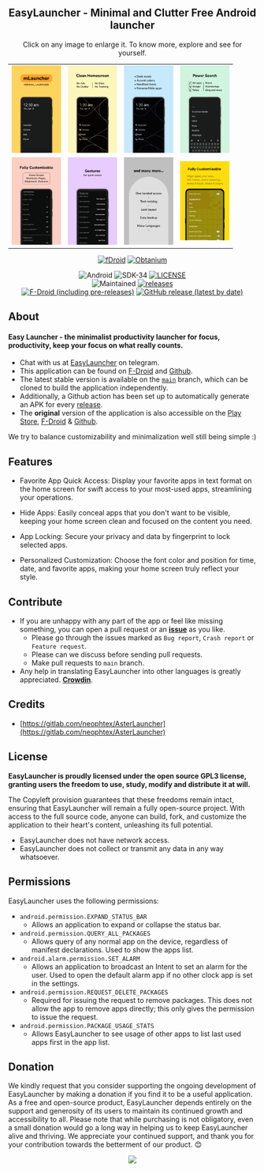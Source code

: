 <div align='center'>
	<h2>EasyLauncher - Minimal and Clutter Free Android launcher</h2>
    <table align='center'>
        Click on any image to enlarge it. To know more, explore and see for yourself.
        <tr>
            <td><img src='fastlane/metadata/android/en-US/images/phoneScreenshots/0.png' width='100' alt=""></td>
            <td><img src='fastlane/metadata/android/en-US/images/phoneScreenshots/1.png' width='100' alt=""></td>
            <td><img src='fastlane/metadata/android/en-US/images/phoneScreenshots/2.png' width='100' alt=""></td>
            <td><img src='fastlane/metadata/android/en-US/images/phoneScreenshots/3.png' width='100' alt=""></td>
        </tr>
	<tr>
            <td><img src='fastlane/metadata/android/en-US/images/phoneScreenshots/4.png' width='100' alt=""></td>
            <td><img src='fastlane/metadata/android/en-US/images/phoneScreenshots/5.png' width='100' alt=""></td>
            <td><img src='fastlane/metadata/android/en-US/images/phoneScreenshots/6.png' width='100' alt=""></td>
            <td><img src='fastlane/metadata/android/en-US/images/phoneScreenshots/7.png' width='100' alt=""></td>
	</tr>
    </table>
    <p>
        <a href='https://f-droid.org/packages/app.easy.launcher'><img src='https://github.com/DroidWorksStudio/mLauncher/assets/9284733/a1e7c86f-1c76-46c0-9193-8fde9c9f531c' width="150" alt="fDroid"></a>
        <a href='http://apps.obtainium.imranr.dev/redirect.html?r=obtainium://add/https://github.com/DroidWorksStudio/EasyLauncher'><img src='https://github.com/DroidWorksStudio/mLauncher/assets/9284733/071cccfa-207b-45fb-8be4-7e668eeec4e5' width="150" alt="Obtanium"></a>
    </p>
</div>

<div align='center'>
    <p>
        <img src='https://img.shields.io/badge/Android-3DDC84?style=flat-square&logo=android&logoColor=white' alt="Android">
        <img src='https://img.shields.io/badge/SDK-34-3DDC84?style=flat-square' alt="SDK-34">
        <a href='https://github.com/DroidWorksStudio/EasyLauncher/blob/main/LICENSE'><img src='https://img.shields.io/github/license/DroidWorksStudio/EasyLauncher?color=3DDC84&style=flat-square' alt="LICENSE"></a>
        <br>
        <img src='https://img.shields.io/badge/Maintained-yes-44cc11?style=flat-square' alt="Maintained">
        <a href='https://github.com/DroidWorksStudio/EasyLauncher/releases/latest'><img src='https://img.shields.io/github/downloads/DroidWorksStudio/EasyLauncher/total?color=44cc11&style=flat-square' alt="releases"></a>
        <br>
        <a href='https://gitlab.com/fdroid/fdroiddata/-/blob/master/metadata/app.easy.launcher.yml'><img alt="F-Droid (including pre-releases)" src="https://img.shields.io/f-droid/v/app.easy.launcher?include_prereleases&style=flat-square"></a>
        <a href='https://github.com/DroidWorksStudio/EasyLauncher/releases/latest'><img alt="GitHub release (latest by date)" src="https://img.shields.io/github/v/release/DroidWorksStudio/EasyLauncher?style=flat-square"></a>
    </p>
</div>


## About

#### Easy Launcher - the minimalist productivity launcher for focus, productivity, keep your focus on what really counts.

- Chat with us at [EasyLauncher](https://t.me/DroidWorksStudio) on telegram.
- This application can be found on [F-Droid](https://f-droid.org/packages/app.easy.launcher/) and [Github](https://github.com/HeCodes2Much/EasyLauncher/releases/).
- The latest stable version is available on the [`main`](https://github.com/HeCodes2Much/EasyLauncher/tree/main) branch, which can be cloned to build the application independently.
- Additionally, a Github action has been set up to automatically generate an APK for every [release](https://github.com/HeCodes2Much/EasyLauncher/releases).
- The **original** version of the application is also accessible on the [Play Store](https://play.google.com/store/apps/details?id=com.series.aster.launcher), [F-Droid](https://f-droid.org/fr/packages/com.series.aster.launcher/) & [Github](https://github.com/neophtex/AsterLauncher).

We try to balance customizability and minimalization well still being simple :)</h3>

## Features

- Favorite App Quick Access: Display your favorite apps in text format on the home screen for swift access to your most-used apps, streamlining your operations.

- Hide Apps: Easily conceal apps that you don't want to be visible, keeping your home screen clean and focused on the content you need.

- App Locking: Secure your privacy and data by fingerprint to lock selected apps.

- Personalized Customization: Choose the font color and position for time, date, and favorite apps, making your home screen truly reflect your style.



## Contribute

- If you are unhappy with any part of the app or feel like missing something, you can open a pull request or an [**issue**](https://github.com/HeCodes2Much/EasyLauncher/issues/new/choose) as you like.
    - Please go through the issues marked as `Bug report`, `Crash report` or `Feature request`.
    - Please can we discuss before sending pull requests.
    - Make pull requests to `main` branch.
- Any help in translating EasyLauncher into other languages is greatly appreciated. [**Crowdin**](https://crowdin.com/project/easy-launcher).

## Credits

- [https://gitlab.com/neophtex/AsterLauncher](https://gitlab.com/neophtex/AsterLauncher)

## License

**EasyLauncher is proudly licensed under the open source GPL3 license, granting users the freedom to use, study, modify and distribute it at will.**

The Copyleft provision guarantees that these freedoms remain intact, ensuring that EasyLauncher will remain a fully open-source project. With access to the full source code, anyone can build, fork, and customize the application to their heart's content, unleashing its full potential.

- EasyLauncher does not have network access.
- EasyLauncher does not collect or transmit any data in any way whatsoever.

## Permissions

EasyLauncher uses the following permissions:

- `android.permission.EXPAND_STATUS_BAR`
    - Allows an application to expand or collapse the status bar.
- `android.permission.QUERY_ALL_PACKAGES`
    - Allows query of any normal app on the device, regardless of manifest declarations. Used to show the apps list.
- `android.alarm.permission.SET_ALARM`
    - Allows an application to broadcast an Intent to set an alarm for the user. Used to open the default alarm app if no other clock app is set in the settings.
- `android.permission.REQUEST_DELETE_PACKAGES`
    - Required for issuing the request to remove packages. This does not allow the app to remove apps directly; this only gives the permission to issue the request.
- `android.permission.PACKAGE_USAGE_STATS`
    - Allows EasyLauncher to see usage of other apps to list last used apps first in the app list.


## Donation

We kindly request that you consider supporting the ongoing development of EasyLauncher by making a donation if you find it to be a useful application. As a free and open-source product, EasyLauncher depends entirely on the support and generosity of its users to maintain its continued growth and accessibility to all. Please note that while purchasing is not obligatory, even a small donation would go a long way in helping us to keep EasyLauncher alive and thriving. We appreciate your continued support, and thank you for your contribution towards the betterment of our product. 😊

<div align='center'>
<a href="https://www.buymeacoffee.com/HeCodes2Much"><img src="https://img.buymeacoffee.com/button-api/?text=Buy me a coffee&emoji=&slug=HeCodes2Much&button_colour=FFDD00&font_colour=000000&font_family=Cookie&outline_colour=000000&coffee_colour=ffffff" /></a>
</div>
